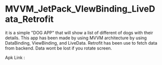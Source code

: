 # MVVM_JetPack_VIewBinding_LiveData_Retrofit
it is a simple "DOG APP" that will show a list of different of dogs with their details. 
This app has been made by using MVVM architecture by using DataBinding, ViewBinding, and LiveData. 
Retrofit has been use to fetch data from backend.
Data wont be lost if you rotate screen.

Apk Link : 

